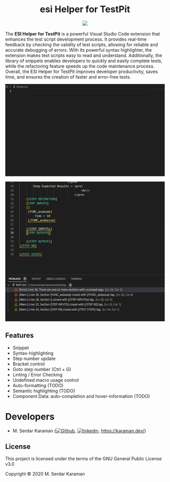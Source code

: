 <p>
  <h1 align="center">esi Helper for TestPit</h1>
</p>
<p align="center">
    <a href="https://github.com/Mavrikant/esi-Helper-for-TestPit">
        <img src="https://img.shields.io/github/stars/Mavrikant/esi-Helper-for-TestPit?style=social">
    </a>
</p>

The **ESI Helper for TestPit** is a powerful Visual Studio Code extension that enhances the test script development process. It provides real-time feedback by checking the validity of test scripts, allowing for reliable and accurate debugging of errors. With its powerful syntax highlighter, the extension makes test scripts easy to read and understand. Additionally, the library of snippets enables developers to quickly and easily complete tests, while the refactoring feature speeds up the code maintenance process. Overall, the ESI Helper for TestPit improves developer productivity, saves time, and ensures the creation of faster and error-free tests.

![Animation](/images/Animation.gif)

![Problmes](/images/Problems.png)
## Features

- Snippet
- Syntax-highlighting
- Step number update
- Bracket control
- Goto step number (Ctrl + G)
- Linting / Error Checking
- Undefined macro usage control
- Auto-formatting (TODO)
- Semantic highlighting (TODO)
- Component Data: auto-completion and hover-information (TODO)

# Developers

- M. Serdar Karaman (<a href="https://github.com/Mavrikant" alt="Github"><img src="https://cdn-icons-png.flaticon.com/512/25/25231.png" alt="Github" width="15" height="15"></a>, <a href="https://www.linkedin.com/in/mserdarkaraman/" alt="linkedin"><img src="https://raw.githubusercontent.com/MartinHeinz/MartinHeinz/master/linkedin-3-16.png" alt="linkedin" width="15" height="15"></a>, https://karaman.dev/)

## License
This project is licensed under the terms of the GNU General Public License v3.0

Copyright © 2020 M. Serdar Karaman

[3.2]: https://raw.githubusercontent.com/MartinHeinz/MartinHeinz/master/linkedin-3-16.png (LinkedIn)
[2]: https://www.linkedin.com/in/mserdarkaraman/
